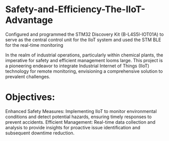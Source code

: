 # Safety-and-Efficiency-The-IIoT-Advantage
Configured and programmed the STM32 Discovery Kit (B-L4S5I-IOT01A) to serve as the central control unit for the IIoT system and used the STM BLE for the real-time monitoring

In the realm of industrial operations, particularly within chemical plants, the imperative for safety and efficient management looms large. 
This project is a pioneering endeavor to integrate Industrial Internet of Things (IIoT) technology for remote monitoring, envisioning a comprehensive solution to prevalent challenges.
# Objectives:
Enhanced Safety Measures: Implementing IIoT to monitor environmental conditions and detect potential hazards, ensuring timely responses to prevent accidents.
Efficient Management: Real-time data collection and analysis to provide insights for proactive issue identification and subsequent downtime reduction.
